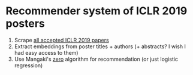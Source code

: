 # Recommender system of ICLR 2019 posters

1. Scrape [all accepted ICLR 2019 papers](https://www.iclr.cc/Conferences/2019/Schedule?type=Poster)
1. Extract embeddings from poster titles + authors (+ abstracts? I wish I had easy access to them)
1. Use Mangaki's [zero](https://github.com/mangaki/zero) algorithm for recommendation (or just logistic regression)
